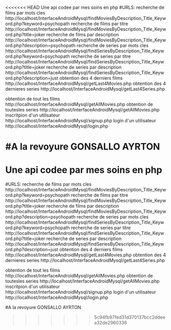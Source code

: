 <<<<<<< HEAD
Une api codee par mes soins en php
#URLS: recherche de films par mots cles http://localhost/InterfaceAndroidMysql/findMoviesByDescription_Title_Keyword.php?keyword=psychopath recherche de films par titre http://localhost/InterfaceAndroidMysql/findMoviesByDescription_Title_Keyword.php?title=joker recherche de films par description http://localhost/InterfaceAndroidMysql/findMoviesByDescription_Title_Keyword.php?description=psychopath recherche de series par mots cles http://localhost/InterfaceAndroidMysql/findSeriesByDescription_Title_Keyword.php?keyword=psychopath recherche de series par titre http://localhost/InterfaceAndroidMysql/findSeriesByDescription_Title_Keyword.php?title=joker recherche de series par description http://localhost/InterfaceAndroidMysql/findSeriesByDescription_Title_Keyword.php?description=just obtention des 4 derniers films http://localhost/InterfaceAndroidMysql/getLast4Movies.php obtention des 4 dernieres series http://localhost/InterfaceAndroidMysql/getLast4Series.php

obtention de tout les films http://localhost/InterfaceAndroidMysql/getAllMovies.php obtention de toutesles series http://localhost/InterfaceAndroidMysql/getAllMovies.php inscritpion d'un utilisateur http://localhost/InterfaceAndroidMysql/signup.php login d'un utilisateur http://localhost/InterfaceAndroidMysql/login.php

#A la revoyure GONSALLO AYRTON
=======
# Une api codee par mes soins en php 
#URLS:
recherche de films par mots cles
http://localhost/InterfaceAndroidMysql/findMoviesByDescription_Title_Keyword.php?keyword=psychopath
recherche de films par titre
http://localhost/InterfaceAndroidMysql/findMoviesByDescription_Title_Keyword.php?title=joker
recherche de films par description
http://localhost/InterfaceAndroidMysql/findMoviesByDescription_Title_Keyword.php?description=psychopath
recherche de series par mots cles
http://localhost/InterfaceAndroidMysql/findSeriesByDescription_Title_Keyword.php?keyword=psychopath
recherche de series par titre
http://localhost/InterfaceAndroidMysql/findSeriesByDescription_Title_Keyword.php?title=joker
recherche de series par description
http://localhost/InterfaceAndroidMysql/findSeriesByDescription_Title_Keyword.php?description=just
obtention des 4 derniers films
http://localhost/InterfaceAndroidMysql/getLast4Movies.php
obtention des 4 dernieres series
http://localhost/InterfaceAndroidMysql/getLast4Series.php

obtention de tout les films
http://localhost/InterfaceAndroidMysql/getAllMovies.php
obtention de toutesles series
http://localhost/InterfaceAndroidMysql/getAllMovies.php
inscritpion d'un utilisateur
http://localhost/InterfaceAndroidMysql/signup.php
login d'un utilisateur
http://localhost/InterfaceAndroidMysql/login.php


#A la revoyure                                                                                  GONSALLO AYRTON
>>>>>>> 5c94fb97fed31d370137bcc2ddeea32de2960336
